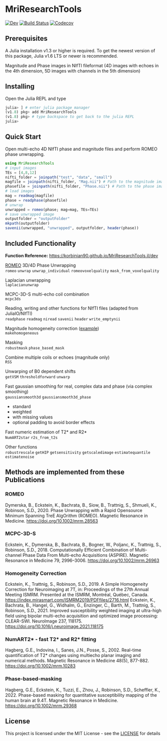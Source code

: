 # MriResearchTools

[![Dev](https://img.shields.io/badge/docs-dev-blue.svg)](https://korbinian90.github.io/MriResearchTools.jl/dev)
[![Build Status](https://github.com/korbinian90/MriResearchTools.jl/workflows/CI/badge.svg)](https://github.com/korbinian90/MriResearchTools.jl/actions)
[![Codecov](https://codecov.io/gh/korbinian90/MriResearchTools.jl/branch/master/graph/badge.svg)](https://codecov.io/gh/korbinian90/MriResearchTools.jl)

## Prerequisites
A Julia installation v1.3 or higher is required.
To get the newest version of this package, Julia v1.6 LTS or newer is recommended.

Magnitude and Phase images in NIfTI fileformat
(4D images with echoes in the 4th dimension, 5D images with channels in the 5th dimension)

## Installing
Open the Julia REPL and type

```julia
julia> ] # enter julia package manager
(v1.8) pkg> add MriResearchTools
(v1.8) pkg> # type backspace to get back to the julia REPL
julia>
```

## Quick Start
Open multi-echo 4D NIfTI phase and magnitude files and perform ROMEO phase unwrapping.

```julia
using MriResearchTools
# input images
TEs = [4,8,12]
nifti_folder = joinpath("test", "data", "small")
magfile = joinpath(nifti_folder, "Mag.nii") # Path to the magnitude image in nifti format, must be .nii or .hdr
phasefile = joinpath(nifti_folder, "Phase.nii") # Path to the phase image
# load images
mag = readmag(magfile)
phase = readphase(phasefile)
# unwrap
unwrapped = romeo(phase; mag=mag, TEs=TEs)
# save unwrapped image
outputfolder = "outputFolder"
mkpath(outputfolder)
savenii(unwrapped, "unwrapped", outputfolder, header(phase))
```

## Included Functionality
**Function Reference:** https://korbinian90.github.io/MriResearchTools.jl/dev

[ROMEO](https://github.com/korbinian90/ROMEO.jl) 3D/4D Phase Unwrapping  
`romeo` `unwrap` `unwrap_individual` `romeovoxelquality` `mask_from_voxelquality`

Laplacian unwrapping  
`laplacianunwrap`

MCPC-3D-S multi-echo coil combination  
`mcpc3ds`

Reading, writing and other functions for NIfTI files (adapted from JuliaIO/NIfTI)  
`readphase` `readmag` `niread` `savenii` `header` `write_emptynii`

Magnitude homogeneity correction ([example](https://github.com/korbinian90/Magnitude-Intensity-Correction/blob/master/Intensity%20Correction.ipynb))  
`makehomogeneous`

Masking  
`robustmask` `phase_based_mask`

Combine multiple coils or echoes (magnitude only)  
`RSS`

Unwarping of B0 dependent shifts  
`getVSM` `thresholdforward` `unwarp`

Fast gaussian smoothing for real, complex data and phase (via complex smoothing)  
`gaussiansmooth3d` `gaussiansmooth3d_phase`
  - standard
  - weighted
  - with missing values
  - optional padding to avoid border effects

Fast numeric estimation of T2* and R2*  
`NumART2star` `r2s_from_t2s`

Other functions  
`robustrescale` `getHIP` `getsensitivity` `getscaledimage` `estimatequantile` `estimatenoise`

## Methods are implemented from these Publications
### ROMEO
Dymerska, B., Eckstein, K., Bachrata, B., Siow, B., Trattnig, S., Shmueli, K., Robinson, S.D., 2020. Phase Unwrapping with a Rapid Opensource Minimum Spanning TreE AlgOrithm (ROMEO). Magnetic Resonance in Medicine. https://doi.org/10.1002/mrm.28563

### MCPC-3D-S 
Eckstein, K., Dymerska, B., Bachrata, B., Bogner, W., Poljanc, K., Trattnig, S., Robinson, S.D., 2018. Computationally Efficient Combination of Multi-channel Phase Data From Multi-echo Acquisitions (ASPIRE). Magnetic Resonance in Medicine 79, 2996–3006. https://doi.org/10.1002/mrm.26963

### Homogeneity Correction
Eckstein, K., Trattnig, S., Robinson, S.D., 2019. A Simple Homogeneity Correction for Neuroimaging at 7T, in: Proceedings of the 27th Annual Meeting ISMRM. Presented at the ISMRM, Montréal, Québec, Canada. https://index.mirasmart.com/ISMRM2019/PDFfiles/2716.html
Eckstein, K., Bachrata, B., Hangel, G., Widhalm, G., Enzinger, C., Barth, M., Trattnig, S., Robinson, S.D., 2021. Improved susceptibility weighted imaging at ultra-high field using bipolar multi-echo acquisition and optimized image processing: CLEAR-SWI. NeuroImage 237, 118175. https://doi.org/10.1016/j.neuroimage.2021.118175

### NumART2* - fast T2* and R2* fitting
Hagberg, G.E., Indovina, I., Sanes, J.N., Posse, S., 2002. Real-time quantification of T2* changes using multiecho planar imaging and numerical methods. Magnetic Resonance in Medicine 48(5), 877-882. https://doi.org/10.1002/mrm.10283

### Phase-based-masking
Hagberg, G.E., Eckstein, K., Tuzzi, E., Zhou, J., Robinson, S.D., Scheffler, K., 2022. Phase-based masking for quantitative susceptibility mapping of the human brain at 9.4T. Magnetic Resonance in Medicine. https://doi.org/10.1002/mrm.29368

## License
This project is licensed under the MIT License - see the [LICENSE](https://github.com/korbinian90/MriResearchTools.jl/blob/master/LICENSE) for details
